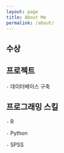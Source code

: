 ```yaml
---
layout: page
title: About Me
permalink: /about/
---
```


## 수상


## 프로젝트 

`-` 데이터베이스 구축


## 프로그래밍 스킬

`-` R

`-` Python

`-` SPSS
